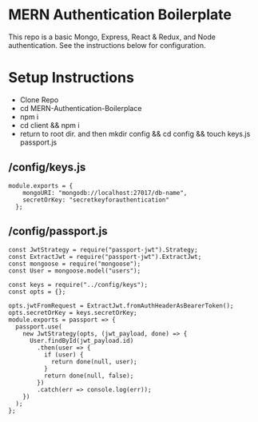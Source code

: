 # MERN Authentication Boilerplate
This repo is a basic Mongo, Express, React & Redux, and Node authentication. See the instructions below for configuration.

# Setup Instructions
* Clone Repo
* cd MERN-Authentication-Boilerplace
* npm i
* cd client && npm i
* return to root dir. and then mkdir config && cd config && touch keys.js passport.js

## /config/keys.js
```
module.exports = {
    mongoURI: "mongodb://localhost:27017/db-name",
    secretOrKey: "secretkeyforauthentication"
  };
```

## /config/passport.js
```
const JwtStrategy = require("passport-jwt").Strategy;
const ExtractJwt = require("passport-jwt").ExtractJwt;
const mongoose = require("mongoose");
const User = mongoose.model("users");

const keys = require("../config/keys");
const opts = {};

opts.jwtFromRequest = ExtractJwt.fromAuthHeaderAsBearerToken();
opts.secretOrKey = keys.secretOrKey;
module.exports = passport => {
  passport.use(
    new JwtStrategy(opts, (jwt_payload, done) => {
      User.findById(jwt_payload.id)
        .then(user => {
          if (user) {
            return done(null, user);
          }
          return done(null, false);
        })
        .catch(err => console.log(err));
    })
  );
};
```
